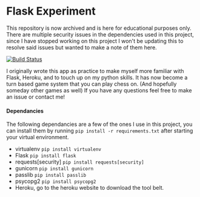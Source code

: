 # Flask Experiment
This repository is now archived and is here for educational purposes only. There are multiple security issues in the dependencies used in this project, since I have stopped working on this project I won't be updating this to resolve said issues but wanted to make a note of them here.

[![Build Status](https://travis-ci.org/ethanphunter/FlaskExperiment.svg?branch=master)](https://travis-ci.org/ethanphunter/FlaskExperiment)

I originally wrote this app as practice to make myself more familiar with Flask, Heroku, and to touch up on my python skills. It has now become a turn based game system that you can play chess on. (And hopefully someday other games as well) If you have any questions feel free to make an issue or contact me!

#### Dependancies
The following dependancies are a few of the ones I use in this project, you can install them by running `pip install -r requirements.txt` after starting your virtual environment.
  - virtualenv `pip install virtualenv`
  - Flask `pip install flask`
  - requests[security] `pip install requests[security]`
  - gunicorn `pip install gunicorn`
  - passlib `pip install passlib`
  - psycopg2 `pip install psycopg2`
  - Heroku, go to the heroku website to download the tool belt.
